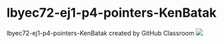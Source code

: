 # lbyec72-ej1-p4-pointers-KenBatak
lbyec72-ej1-p4-pointers-KenBatak created by GitHub Classroom
![](01.PNG)
